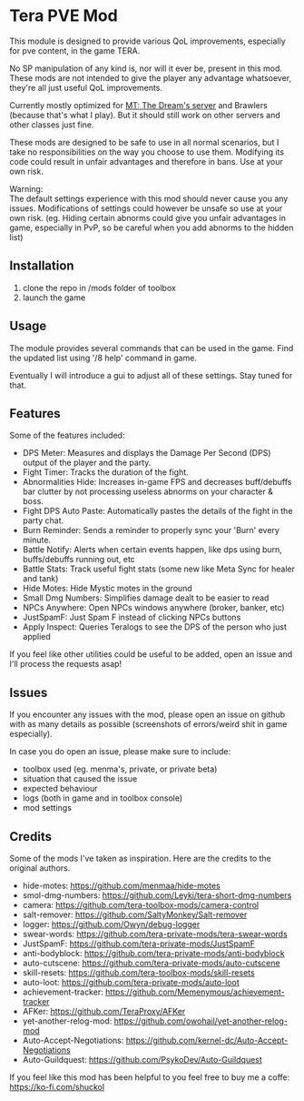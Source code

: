 # Tera PVE Mod

This module is designed to provide various QoL improvements, especially for pve content, in the game TERA.

No SP manipulation of any kind is, nor will it ever be, present in this mod. These mods are not intended to give the player any advantage whatsoever, they're all just useful QoL improvements.

Currently mostly optimized for [MT: The Dream's server](https://discord.gg/mtdream) and Brawlers (because that's what I play). But it should still work on other servers and other classes just fine.

These mods are designed to be safe to use in all normal scenarios, but I take no responsibilities on the way you choose to use them. Modifying its code could result in unfair advantages and therefore in bans. Use at your own risk.

Warning:  
The default settings experience with this mod should never cause you any issues. Modifications of settings could however be unsafe so use at your own risk. (eg. Hiding certain abnorms could give you unfair advantages in game, especially in PvP, so be careful when you add abnorms to the hidden list)

## Installation

1. clone the repo in /mods folder of toolbox
2. launch the game

## Usage

The module provides several commands that can be used in the game. Find the updated list using '/8 help' command in game.

Eventually I will introduce a gui to adjust all of these settings. Stay tuned for that.

## Features

Some of the features included:

- DPS Meter: Measures and displays the Damage Per Second (DPS) output of the player and the party.
- Fight Timer: Tracks the duration of the fight.
- Abnormalities Hide: Increases in-game FPS and decreases buff/debuffs bar clutter by not processing useless abnorms on your character & boss.
- Fight DPS Auto Paste: Automatically pastes the details of the fight in the party chat.
- Burn Reminder: Sends a reminder to properly sync your 'Burn' every minute.
- Battle Notify: Alerts when certain events happen, like dps using burn, buffs/debuffs running out, etc
- Battle Stats: Track useful fight stats (some new like Meta Sync for healer and tank)
- Hide Motes: Hide Mystic motes in the ground
- Small Dmg Numbers: Simplifies damage dealt to be easier to read
- NPCs Anywhere: Open NPCs windows anywhere (broker, banker, etc)
- JustSpamF: Just Spam F instead of clicking NPCs buttons
- Apply Inspect: Queries Teralogs to see the DPS of the person who just applied

If you feel like other utilities could be useful to be added, open an issue and I'll process the requests asap!

## Issues

If you encounter any issues with the mod, please open an issue on github with as many details as possible (screenshots of errors/weird shit in game especially).

In case you do open an issue, please make sure to include:

- toolbox used (eg. menma's, private, or private beta)
- situation that caused the issue
- expected behaviour
- logs (both in game and in toolbox console)
- mod settings

## Credits

Some of the mods I've taken as inspiration. Here are the credits to the original authors.

- hide-motes: https://github.com/menmaa/hide-motes
- smol-dmg-numbers: https://github.com/Leyki/tera-short-dmg-numbers
- camera: https://github.com/tera-toolbox-mods/camera-control
- salt-remover: https://github.com/SaltyMonkey/Salt-remover
- logger: https://github.com/Owyn/debug-logger
- swear-words: https://github.com/tera-private-mods/tera-swear-words
- JustSpamF: https://github.com/tera-private-mods/JustSpamF
- anti-bodyblock: https://github.com/tera-private-mods/anti-bodyblock
- auto-cutscene: https://github.com/tera-private-mods/auto-cutscene
- skill-resets: https://github.com/tera-toolbox-mods/skill-resets
- auto-loot: https://github.com/tera-private-mods/auto-loot
- achievement-tracker: https://github.com/Memenymous/achievement-tracker
- AFKer: https://github.com/TeraProxy/AFKer
- yet-another-relog-mod: https://github.com/owohail/yet-another-relog-mod
- Auto-Accept-Negotiations: https://github.com/kernel-dc/Auto-Accept-Negotiations
- Auto-Guildquest: https://github.com/PsykoDev/Auto-Guildquest

If you feel like this mod has been helpful to you feel free to buy me a coffe: https://ko-fi.com/shuckol
